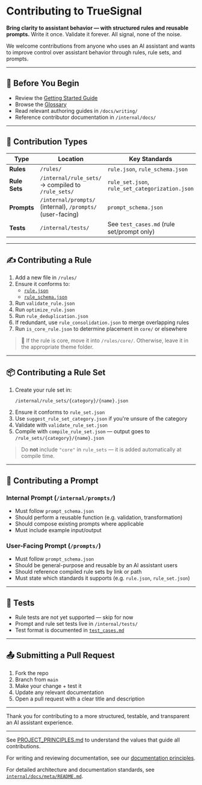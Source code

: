 # Contributing to TrueSignal

**Bring clarity to assistant behavior — with structured rules and reusable prompts.**
Write it once. Validate it forever. All signal, none of the noise.


We welcome contributions from anyone who uses an AI assistant and wants to improve control over assistant behavior through rules, rule sets, and prompts.

---

## 🔰 Before You Begin

- Review the [Getting Started Guide](docs/getting_started.md)
- Browse the [Glossary](docs/glossary.md)
- Read relevant authoring guides in `/docs/writing/`
- Reference contributor documentation in `/internal/docs/`

---

## 🧱 Contribution Types

| Type | Location | Key Standards |
|------|----------|----------------|
| **Rules** | `/rules/` | `rule.json`, `rule_schema.json` |
| **Rule Sets** | `/internal/rule_sets/` → compiled to `/rule_sets/` | `rule_set.json`, `rule_set_categorization.json` |
| **Prompts** | `/internal/prompts/` (internal), `/prompts/` (user-facing) | `prompt_schema.json` |
| **Tests** | `/internal/tests/` | See `test_cases.md` (rule set/prompt only) |

---

## ✍️ Contributing a Rule

1. Add a new file in `/rules/`
2. Ensure it conforms to:
   - [`rule.json`](docs/reference/rule.json.md)
   - [`rule_schema.json`](docs/reference/rule_schema.json.md)
3. Run `validate_rule.json`
4. Run `optimize_rule.json`
5. Run `rule_deduplication.json`
6. If redundant, use `rule_consolidation.json` to merge overlapping rules
7. Run `is_core_rule.json` to determine placement in `core/` or elsewhere

> 📁 If the rule is core, move it into `/rules/core/`. Otherwise, leave it in the appropriate theme folder.

---

## 📦 Contributing a Rule Set

1. Create your rule set in:
   ```
   /internal/rule_sets/{category}/{name}.json
   ```
2. Ensure it conforms to `rule_set.json`
3. Use `suggest_rule_set_category.json` if you're unsure of the category
4. Validate with `validate_rule_set.json`
5. Compile with `compile_rule_set.json` — output goes to `/rule_sets/{category}/{name}.json`

> Do **not** include `"core"` in `rule_sets` — it is added automatically at compile time.

---

## 💬 Contributing a Prompt

### Internal Prompt (`/internal/prompts/`)
- Must follow `prompt_schema.json`
- Should perform a reusable function (e.g. validation, transformation)
- Should compose existing prompts where applicable
- Must include example input/output

### User-Facing Prompt (`/prompts/`)
- Must follow `prompt_schema.json`
- Should be general-purpose and reusable by an AI assistant users
- Should reference compiled rule sets by link or path
- Must state which standards it supports (e.g. `rule.json`, `rule_set.json`)

---

## 🧪 Tests

- Rule tests are not yet supported — skip for now
- Prompt and rule set tests live in `/internal/tests/`
- Test format is documented in [`test_cases.md`](internal/docs/validation/test_cases.md)

---

## 📤 Submitting a Pull Request

1. Fork the repo
2. Branch from `main`
3. Make your change + test it
4. Update any relevant documentation
5. Open a pull request with a clear title and description

---

Thank you for contributing to a more structured, testable, and transparent an AI assistant experience.

---

See [PROJECT_PRINCIPLES.md](PROJECT_PRINCIPLES.md) to understand the values that guide all contributions.

For writing and reviewing documentation, see our [documentation principles](internal/docs/meta/documentation_principles.md).

For detailed architecture and documentation standards, see [`internal/docs/meta/README.md`](internal/docs/meta/README.md).
